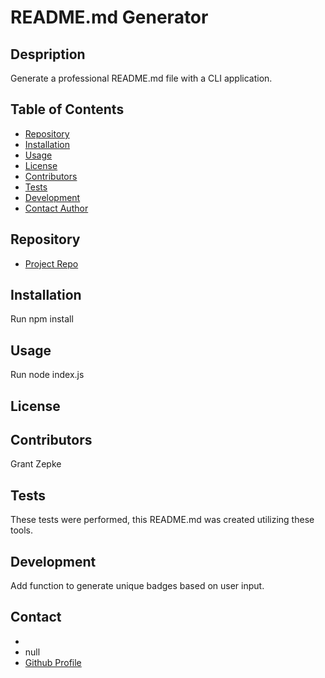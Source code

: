 # **README.md Generator**

  

  ## Despription

  Generate a professional README.md file with a CLI application.

  ## Table of Contents

  - [Repository](#Repository)
  - [Installation](#Installation)
  - [Usage](#Usage)
  - [License](#License)
  - [Contributors](#Contributors)
  - [Tests](#Tests)
  - [Development](#Development)
  - [Contact Author](#Contact)

  ## Repository

  - [Project Repo](https://github.com/23gzepke/Readme-Generator)

  ## Installation

  Run npm install

  ## Usage

  Run node index.js

  ## License

  

  ## Contributors

  Grant Zepke

  ## Tests

  These tests were performed, this README.md was created utilizing these tools.

  ## Development

  Add function to generate unique badges based on user input.

  ## Contact

  - <null>
  - null
  - [Github Profile](https://github.com/23gzepke)

